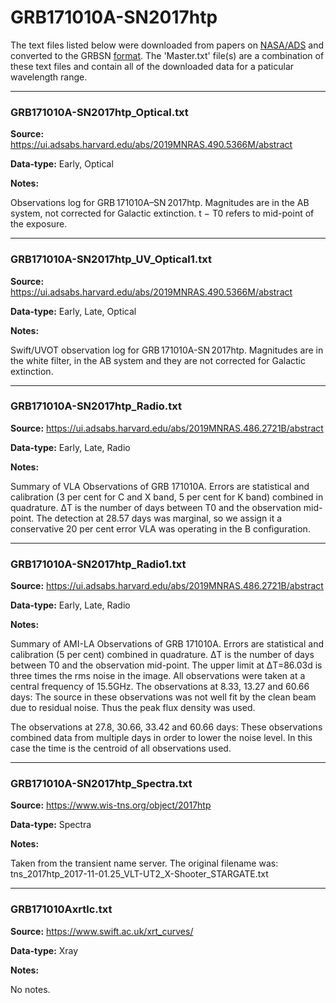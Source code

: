 # GRB171010A-SN2017htp

The text files listed below were downloaded from papers on [NASA/ADS](https://ui.adsabs.harvard.edu) and converted to the GRBSN [format](https://github.com/GabrielF98/GRBSNWebtool/tree/master/Webtool/static/SourceData). The 'Master.txt' file(s) are a combination of these text files and contain all of the downloaded data for a paticular wavelength range.

***

### GRB171010A-SN2017htp_Optical.txt

**Source:** https://ui.adsabs.harvard.edu/abs/2019MNRAS.490.5366M/abstract

**Data-type:** Early, Optical

**Notes:**

Observations log for GRB 171010A–SN 2017htp. Magnitudes are in the AB system, not corrected for Galactic extinction. 
t − T0 refers to mid-point of the exposure.


***

### GRB171010A-SN2017htp_UV_Optical1.txt

**Source:** https://ui.adsabs.harvard.edu/abs/2019MNRAS.490.5366M/abstract

**Data-type:** Early, Late, Optical

**Notes:**

Swift/UVOT observation log for GRB 171010A-SN 2017htp. 
Magnitudes are in the white filter, in the AB system and they are not corrected for Galactic extinction.


***

### GRB171010A-SN2017htp_Radio.txt

**Source:** https://ui.adsabs.harvard.edu/abs/2019MNRAS.486.2721B/abstract

**Data-type:** Early, Late, Radio

**Notes:**

Summary of VLA Observations of GRB 171010A. 
Errors are statistical and calibration (3 per cent for C and X band, 5 per cent for K band) combined in quadrature. 
ΔT is the number of days between T0 and the observation mid-point.
The detection at 28.57 days was marginal, so we assign it a conservative 20 per cent error
VLA was operating in the B configuration.


***

### GRB171010A-SN2017htp_Radio1.txt

**Source:** https://ui.adsabs.harvard.edu/abs/2019MNRAS.486.2721B/abstract

**Data-type:** Early, Late, Radio

**Notes:**

Summary of AMI-LA Observations of GRB 171010A. Errors are statistical and calibration (5 per cent) combined in quadrature. 
ΔT is the number of days between T0 and the observation mid-point. 
The upper limit at ΔT=86.03d is three times the rms noise in the image. 
All observations were taken at a central frequency of 15.5GHz.
The observations at 8.33, 13.27 and 60.66 days: The source in these observations was not well fit by the clean beam due to residual noise.
Thus the peak flux density was used. 

The observations at 27.8, 30.66, 33.42 and 60.66 days: These observations combined data from multiple days in order to lower the noise level. 
In this case the time is the centroid of all observations used.


***

### GRB171010A-SN2017htp_Spectra.txt

**Source:** https://www.wis-tns.org/object/2017htp

**Data-type:** Spectra

**Notes:**

Taken from the transient name server. 
The original filename was: tns_2017htp_2017-11-01.25_VLT-UT2_X-Shooter_STARGATE.txt


***

### GRB171010Axrtlc.txt

**Source:** https://www.swift.ac.uk/xrt_curves/

**Data-type:** Xray

**Notes:**

No notes.